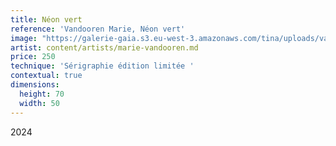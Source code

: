 ```yaml
---
title: Néon vert
reference: 'Vandooren Marie, Néon vert'
image: "https://galerie-gaia.s3.eu-west-3.amazonaws.com/tina/uploads/vandooren-marie/galerie-gaia-vandooren-marie-neÌ\x81on vert-50x70.jpg"
artist: content/artists/marie-vandooren.md
price: 250
technique: 'Sérigraphie édition limitée '
contextual: true
dimensions:
  height: 70
  width: 50
---
```


2024
